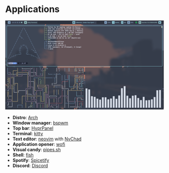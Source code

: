 # Applications

![riceSS](2024-12-15-190014_hyprshot.png)

-   **Distro**: [Arch](https://archlinux.org)
-   **Window manager**: [bspwm](https://github.com/baskerville/bspwm)
-   **Top bar**: [HyprPanel](https://hyprpanel.com/)
-   **Terminal**: [kitty](https://github.com/kovidgoyal/kitty)
-   **Text editor**: [neovim](https://github.com/neovim/neovim) with [NvChad](https://nvchad.com)
-   **Application opener**: [wofi](https://github.com/SimplyCEO/wofi)
-   **Visual candy**: [pipes.sh](https://github.com/pipeseroni/pipes.sh)
-   **Shell**: [fish](https://github.com/fish-shell/fish-shell)
-   **Spotify**: [Spicetify](https://github.com/spicetify)
-   **Discord**: [Discord](https://betterdiscord.app/)
